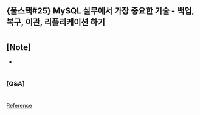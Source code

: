 ## {풀스택#25} MySQL 실무에서 가장 중요한 기술 - 백업, 복구, 이관, 리플리케이션 하기

#

## [Note]

-

#

### [Q&A]

#

[Reference](https://www.youtube.com/watch?v=7_cilpkXfAA&list=PLEOnZ6GeucBU7FR26mn9d3Mxqc8V81yHX&index=27)
